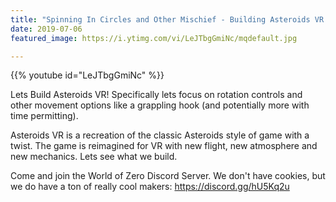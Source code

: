 ```yaml
---
title: "Spinning In Circles and Other Mischief - Building Asteroids VR - Day 2"
date: 2019-07-06
featured_image: https://i.ytimg.com/vi/LeJTbgGmiNc/mqdefault.jpg

---
```


{{% youtube id="LeJTbgGmiNc" %}}

Lets Build Asteroids VR! Specifically lets focus on rotation controls and other movement options like a grappling hook (and potentially more with time permitting).

Asteroids VR is a recreation of the classic Asteroids style of game with a twist. The game is reimagined for VR with new flight, new atmosphere and new mechanics. Lets see what we build.

Come and join the World of Zero Discord Server. We don't have cookies, but we do have a ton of really cool makers: https://discord.gg/hU5Kq2u